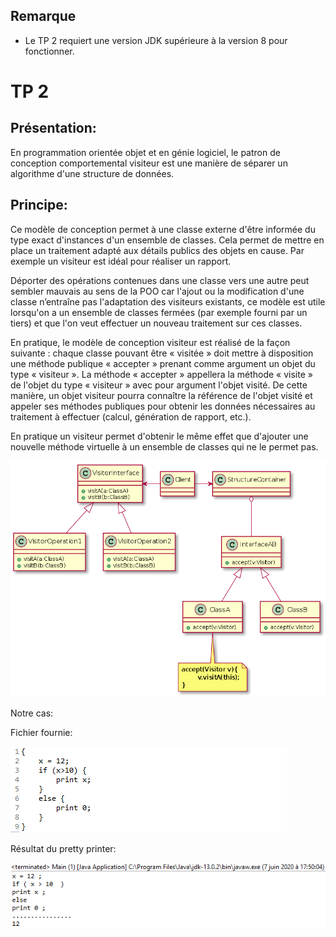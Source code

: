 ## Remarque

- Le TP 2  requiert une version JDK supérieure à la version 8 pour fonctionner.

# TP 2
## Présentation:

En programmation orientée objet et en génie logiciel, le patron de conception comportemental visiteur est une manière de séparer un algorithme d'une structure de données.

## Principe:

Ce modèle de conception permet à une classe externe d'être informée du type exact d'instances d'un ensemble de classes. Cela permet de mettre en place un traitement adapté aux détails publics des objets en cause. Par exemple un visiteur est idéal pour réaliser un rapport.

Déporter des opérations contenues dans une classe vers une autre peut sembler mauvais au sens de la POO car l'ajout ou la modification d'une classe n’entraîne pas l'adaptation des visiteurs existants, ce modèle est utile lorsqu'on a un ensemble de classes fermées (par exemple fourni par un tiers) et que l'on veut effectuer un nouveau traitement sur ces classes.

En pratique, le modèle de conception visiteur est réalisé de la façon suivante : chaque classe pouvant être « visitée » doit mettre à disposition une méthode publique « accepter » prenant comme argument un objet du type « visiteur ». La méthode « accepter » appellera la méthode « visite » de l'objet du type « visiteur » avec pour argument l'objet visité. De cette manière, un objet visiteur pourra connaître la référence de l'objet visité et appeler ses méthodes publiques pour obtenir les données nécessaires au traitement à effectuer (calcul, génération de rapport, etc.).

En pratique un visiteur permet d'obtenir le même effet que d'ajouter une nouvelle méthode virtuelle à un ensemble de classes qui ne le permet pas.

![](../images/Visitor_pattern_uml.svg.png)

Notre cas: 

Fichier fournie:

![](../images/test.PNG)

Résultat du pretty printer:

![](../images/prettyPrinter.PNG)
